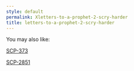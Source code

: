 ```yaml
---
style: default
permalink: Xletters-to-a-prophet-2-scry-harder
title: letters-to-a-prophet-2-scry-harder
---
```

You may also like:

[SCP-373](http://scp-wiki.net/scp-373)

[SCP-2851](http://scp-wiki.net/scp-2851)
